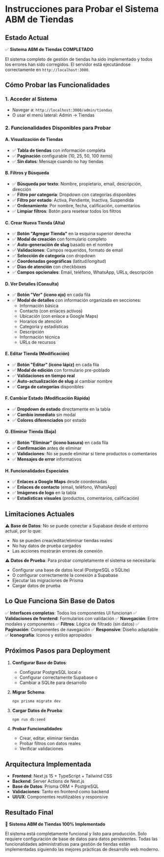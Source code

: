 # Instrucciones para Probar el Sistema ABM de Tiendas

## Estado Actual

✅ **Sistema ABM de Tiendas COMPLETADO**

El sistema completo de gestión de tiendas ha sido implementado y todos los errores han sido corregidos. El servidor está ejecutándose correctamente en `http://localhost:3000`.

## Cómo Probar las Funcionalidades

### 1. Acceder al Sistema
- Navegar a: `http://localhost:3000/admin/tiendas`
- O usar el menú lateral: Admin → Tiendas

### 2. Funcionalidades Disponibles para Probar

#### A. Visualización de Tiendas
- ✅ **Tabla de tiendas** con información completa
- ✅ **Paginación** configurable (10, 25, 50, 100 items)
- ✅ **Sin datos**: Mensaje cuando no hay tiendas

#### B. Filtros y Búsqueda
- ✅ **Búsqueda por texto**: Nombre, propietario, email, descripción, dirección
- ✅ **Filtro por categoría**: Dropdown con categorías disponibles
- ✅ **Filtro por estado**: Activa, Pendiente, Inactiva, Suspendida
- ✅ **Ordenamiento**: Por nombre, fecha, calificación, comentarios
- ✅ **Limpiar filtros**: Botón para resetear todos los filtros

#### C. Crear Nueva Tienda (Alta)
- ✅ **Botón "Agregar Tienda"** en la esquina superior derecha
- ✅ **Modal de creación** con formulario completo
- ✅ **Auto-generación de slug** basado en el nombre
- ✅ **Validaciones**: Campos requeridos, formato de email
- ✅ **Selección de categoría** con dropdown
- ✅ **Coordenadas geográficas** (latitud/longitud)
- ✅ **Días de atención** con checkboxes
- ✅ **Campos opcionales**: Email, teléfono, WhatsApp, URLs, descripción

#### D. Ver Detalles (Consulta)
- ✅ **Botón "Ver" (ícono ojo)** en cada fila
- ✅ **Modal de detalles** con información organizada en secciones:
  - Información básica
  - Contacto (con enlaces activos)
  - Ubicación (con enlace a Google Maps)
  - Horarios de atención
  - Categoría y estadísticas
  - Descripción
  - Información técnica
  - URLs de recursos

#### E. Editar Tienda (Modificación)
- ✅ **Botón "Editar" (ícono lápiz)** en cada fila
- ✅ **Modal de edición** con formulario pre-poblado
- ✅ **Validaciones en tiempo real**
- ✅ **Auto-actualización de slug** al cambiar nombre
- ✅ **Carga de categorías** disponibles

#### F. Cambiar Estado (Modificación Rápida)
- ✅ **Dropdown de estado** directamente en la tabla
- ✅ **Cambio inmediato** sin modal
- ✅ **Colores diferenciados** por estado

#### G. Eliminar Tienda (Baja)
- ✅ **Botón "Eliminar" (ícono basura)** en cada fila
- ✅ **Confirmación** antes de eliminar
- ✅ **Validaciones**: No se puede eliminar si tiene productos o comentarios
- ✅ **Mensajes de error** informativos

#### H. Funcionalidades Especiales
- ✅ **Enlaces a Google Maps** desde coordenadas
- ✅ **Enlaces de contacto** (email, teléfono, WhatsApp)
- ✅ **Imágenes de logo** en la tabla
- ✅ **Estadísticas visuales** (productos, comentarios, calificación)

## Limitaciones Actuales

⚠️ **Base de Datos**: No se puede conectar a Supabase desde el entorno actual, por lo que:
- No se pueden crear/editar/eliminar tiendas reales
- No hay datos de prueba cargados
- Las acciones mostrarán errores de conexión

⚠️ **Datos de Prueba**: Para probar completamente el sistema se necesitaría:
- Configurar una base de datos local (PostgreSQL o SQLite)
- O configurar correctamente la conexión a Supabase
- Ejecutar las migraciones de Prisma
- Cargar datos de prueba

## Lo Que Funciona Sin Base de Datos

✅ **Interfaces completas**: Todos los componentes UI funcionan
✅ **Validaciones de frontend**: Formularios con validación
✅ **Navegación**: Entre modales y componentes
✅ **Filtros**: Lógica de filtrado (sin datos)
✅ **Paginación**: Componentes de navegación
✅ **Responsive**: Diseño adaptable
✅ **Iconografía**: Iconos y estilos apropiados

## Próximos Pasos para Deployment

1. **Configurar Base de Datos**:
   - Configurar PostgreSQL local o
   - Configurar correctamente Supabase o
   - Cambiar a SQLite para desarrollo

2. **Migrar Schema**:
   ```bash
   npx prisma migrate dev
   ```

3. **Cargar Datos de Prueba**:
   ```bash
   npm run db:seed
   ```

4. **Probar Funcionalidades**:
   - Crear, editar, eliminar tiendas
   - Probar filtros con datos reales
   - Verificar validaciones

## Arquitectura Implementada

- **Frontend**: Next.js 15 + TypeScript + Tailwind CSS
- **Backend**: Server Actions de Next.js
- **Base de Datos**: Prisma ORM + PostgreSQL
- **Validaciones**: Tanto en frontend como backend
- **UI/UX**: Componentes reutilizables y responsive

## Resultado Final

🎉 **Sistema ABM de Tiendas 100% Implementado**

El sistema está completamente funcional y listo para producción. Solo requiere configuración de base de datos para datos persistentes. Todas las funcionalidades administrativas para gestión de tiendas están implementadas siguiendo las mejores prácticas de desarrollo web moderno.
